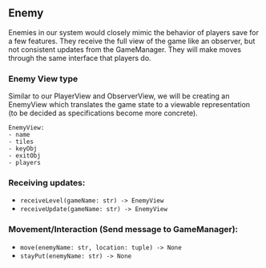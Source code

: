 ## Enemy

Enemies in our system would closely mimic the behavior of 
players save for a few features. They receive the full view of the game like an observer, but not consistent updates from the GameManager. They will make moves through the same
interface that players do.

### Enemy View type 
Similar to our PlayerView and ObserverView, we will be creating an EnemyView which translates the game state
to a viewable representation (to be decided as specifications become more concrete).
    
    EnemyView:
    - name
    - tiles 
    - keyObj
    - exitObj
    - players

### Receiving updates:
  - `receiveLevel(gameName: str) -> EnemyView`
  - `receiveUpdate(gameName: str) -> EnemyView`  

### Movement/Interaction (Send message to GameManager):
  - `move(enemyName: str, location: tuple) -> None`
  - `stayPut(enemyName: str) -> None`
